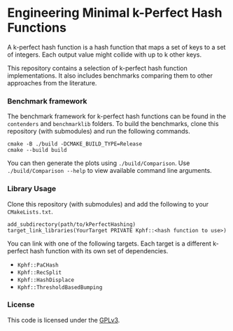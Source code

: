# Engineering Minimal k-Perfect Hash Functions

A k-perfect hash function is a hash function that maps a set of keys to a set of integers.
Each output value might collide with up to k other keys.

This repository contains a selection of k-perfect hash function implementations.
It also includes benchmarks comparing them to other approaches from the literature.

### Benchmark framework

The benchmark framework for k-perfect hash functions can be found in the `contenders` and `benchmarklib` folders.
To build the benchmarks, clone this repository (with submodules) and run the following commands.

```
cmake -B ./build -DCMAKE_BUILD_TYPE=Release
cmake --build build
```

You can then generate the plots using `./build/Comparison`.
Use `./build/Comparison --help` to view available command line arguments.

### Library Usage

Clone this repository (with submodules) and add the following to your `CMakeLists.txt`.

```
add_subdirectory(path/to/kPerfectHashing)
target_link_libraries(YourTarget PRIVATE Kphf::<hash function to use>)
```

You can link with one of the following targets.
Each target is a different k-perfect hash function with its own set of dependencies.

- `Kphf::PaCHash`
- `Kphf::RecSplit`
- `Kphf::HashDisplace`
- `Kphf::ThresholdBasedBumping`

### License

This code is licensed under the [GPLv3](/LICENSE).
